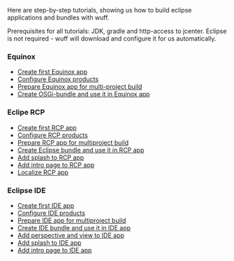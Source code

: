 Here are step-by-step tutorials, showing us how to build eclipse applications and bundles with wuff.

Prerequisites for all tutorials: JDK, gradle and http-access to jcenter. Eclipse is not required - wuff will download and configure it for us automatically.

### Equinox

- [Create first Equinox app](Create-first-Equinox-app)
- [Configure Equinox products](Configure-Equinox-products)
- [Prepare Equinox app for multi-project build](Prepare-Equinox-app-for-multiproject-build)
- [Create OSGi-bundle and use it in Equinox app](Create-OSGi-bundle-and-use-it-in-Equinox-app)

### Eclipe RCP

- [Create first RCP app](Create-first-RCP-app)
- [Configure RCP products](Configure-RCP-products)
- [Prepare RCP app for multiproject build](Prepare-RCP-app-for-multiproject-build)
- [Create Eclipse bundle and use it in RCP app](Create-Eclipse-bundle-and-use-it-in-RCP-app)
- [Add splash to RCP app](Add-splash-to-RCP-app)
- [Add intro page to RCP app](Add-intro-page-to-RCP-app)
- [Localize RCP app](Localize-RCP-app)

### Eclipse IDE

- [Create first IDE app](Create-first-IDE-app)
- [Configure IDE products](Configure-IDE-products)
- [Prepare IDE app for multiproject build](Prepare-IDE-app-for-multiproject-build)
- [Create IDE bundle and use it in IDE app](Create-IDE-bundle-and-use-it-in-IDE-app)
- [Add perspective and view to IDE app](Add-perspective-and-view-to-IDE-app)
- [Add splash to IDE app](Add-splash-to-IDE-app)
- [Add intro page to IDE app](Add-intro-page-to-IDE-app)
